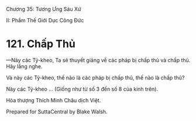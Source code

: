  

Chương 35: Tương Ưng Sáu Xứ

II: Phẩm Thế Giới Dục Công Ðức

# 121\. Chấp Thủ

—Này các Tỷ-kheo, Ta sẽ thuyết giảng về các pháp bị chấp thủ và chấp thủ. Hãy lắng nghe.

Và này các Tỷ-kheo, thế nào là các pháp bị chấp thủ, thế nào là chấp thủ?

Này các Tỷ-kheo … (Giống như từ số 3 đến số 8 của kinh trên).

Hòa thượng Thích Minh Châu dịch Việt.

Prepared for SuttaCentral by Blake Walsh.